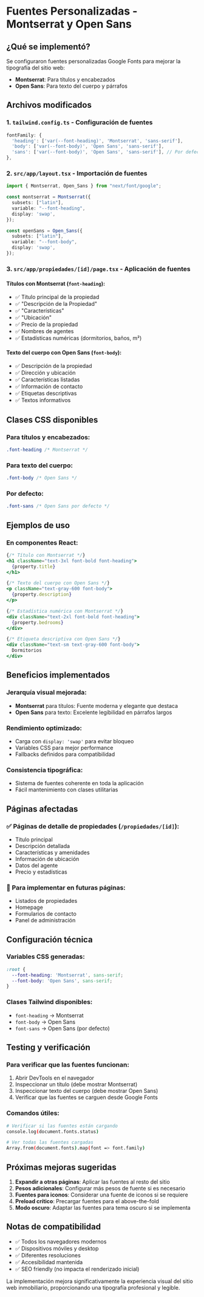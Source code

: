 # Fuentes Personalizadas - Montserrat y Open Sans

## ¿Qué se implementó?

Se configuraron fuentes personalizadas Google Fonts para mejorar la tipografía del sitio web:
- **Montserrat**: Para títulos y encabezados
- **Open Sans**: Para texto del cuerpo y párrafos

## Archivos modificados

### 1. `tailwind.config.ts` - Configuración de fuentes
```typescript
fontFamily: {
  'heading': ['var(--font-heading)', 'Montserrat', 'sans-serif'],
  'body': ['var(--font-body)', 'Open Sans', 'sans-serif'],
  'sans': ['var(--font-body)', 'Open Sans', 'sans-serif'], // Por defecto
},
```

### 2. `src/app/layout.tsx` - Importación de fuentes
```typescript
import { Montserrat, Open_Sans } from "next/font/google";

const montserrat = Montserrat({ 
  subsets: ["latin"],
  variable: "--font-heading",
  display: 'swap',
});

const openSans = Open_Sans({ 
  subsets: ["latin"],
  variable: "--font-body",
  display: 'swap',
});
```

### 3. `src/app/propiedades/[id]/page.tsx` - Aplicación de fuentes

#### Títulos con Montserrat (`font-heading`):
- ✅ Título principal de la propiedad
- ✅ "Descripción de la Propiedad"
- ✅ "Características"
- ✅ "Ubicación"
- ✅ Precio de la propiedad
- ✅ Nombres de agentes
- ✅ Estadísticas numéricas (dormitorios, baños, m²)

#### Texto del cuerpo con Open Sans (`font-body`):
- ✅ Descripción de la propiedad
- ✅ Dirección y ubicación
- ✅ Características listadas
- ✅ Información de contacto
- ✅ Etiquetas descriptivas
- ✅ Textos informativos

## Clases CSS disponibles

### Para títulos y encabezados:
```css
.font-heading /* Montserrat */
```

### Para texto del cuerpo:
```css
.font-body /* Open Sans */
```

### Por defecto:
```css
.font-sans /* Open Sans por defecto */
```

## Ejemplos de uso

### En componentes React:
```jsx
{/* Título con Montserrat */}
<h1 className="text-3xl font-bold font-heading">
  {property.title}
</h1>

{/* Texto del cuerpo con Open Sans */}
<p className="text-gray-600 font-body">
  {property.description}
</p>

{/* Estadística numérica con Montserrat */}
<div className="text-2xl font-bold font-heading">
  {property.bedrooms}
</div>

{/* Etiqueta descriptiva con Open Sans */}
<div className="text-sm text-gray-600 font-body">
  Dormitorios
</div>
```

## Beneficios implementados

### Jerarquía visual mejorada:
- **Montserrat** para títulos: Fuente moderna y elegante que destaca
- **Open Sans** para texto: Excelente legibilidad en párrafos largos

### Rendimiento optimizado:
- Carga con `display: 'swap'` para evitar bloqueo
- Variables CSS para mejor performance
- Fallbacks definidos para compatibilidad

### Consistencia tipográfica:
- Sistema de fuentes coherente en toda la aplicación
- Fácil mantenimiento con clases utilitarias

## Páginas afectadas

### ✅ Páginas de detalle de propiedades (`/propiedades/[id]`):
- Título principal
- Descripción detallada
- Características y amenidades
- Información de ubicación
- Datos del agente
- Precio y estadísticas

### 📝 Para implementar en futuras páginas:
- Listados de propiedades
- Homepage
- Formularios de contacto
- Panel de administración

## Configuración técnica

### Variables CSS generadas:
```css
:root {
  --font-heading: 'Montserrat', sans-serif;
  --font-body: 'Open Sans', sans-serif;
}
```

### Clases Tailwind disponibles:
- `font-heading` → Montserrat
- `font-body` → Open Sans
- `font-sans` → Open Sans (por defecto)

## Testing y verificación

### Para verificar que las fuentes funcionan:
1. Abrir DevTools en el navegador
2. Inspeccionar un título (debe mostrar Montserrat)
3. Inspeccionar texto del cuerpo (debe mostrar Open Sans)
4. Verificar que las fuentes se carguen desde Google Fonts

### Comandos útiles:
```bash
# Verificar si las fuentes están cargando
console.log(document.fonts.status)

# Ver todas las fuentes cargadas
Array.from(document.fonts).map(font => font.family)
```

## Próximas mejoras sugeridas

1. **Expandir a otras páginas**: Aplicar las fuentes al resto del sitio
2. **Pesos adicionales**: Configurar más pesos de fuente si es necesario
3. **Fuentes para iconos**: Considerar una fuente de iconos si se requiere
4. **Preload crítico**: Precargar fuentes para el above-the-fold
5. **Modo oscuro**: Adaptar las fuentes para tema oscuro si se implementa

## Notas de compatibilidad

- ✅ Todos los navegadores modernos
- ✅ Dispositivos móviles y desktop
- ✅ Diferentes resoluciones
- ✅ Accesibilidad mantenida
- ✅ SEO friendly (no impacta el renderizado inicial)

La implementación mejora significativamente la experiencia visual del sitio web inmobiliario, proporcionando una tipografía profesional y legible. 